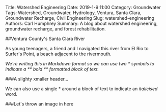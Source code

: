 Title: Watershed Engineering
Date: 2019-1-9 11:00 
Category: Groundwater
Tags: Watershed, Groundwater, Hydrology, Ventura, Santa Clara, Groundwater Recharge, Civil Engineering
Slug: watershed-engineering
Authors: Carl Humphrey 
Summary: A blog about watershed engineering, groundwater recharge, and forest rehabilitation.

##Ventura County's Santa Clara River

As young teenagers, a friend and I navigated this river from El Rio to Surfer's Point, a beach adjacent to the rivermouth.

*We're writing this in Markdown format so we can use two * symbols to indicate a ** bold ** formatted block of text.*  

###A slighty xmaller header...  

We can also use a single * around a block of text to indicate an *italicised* word.  

###Let's throw an image in here


